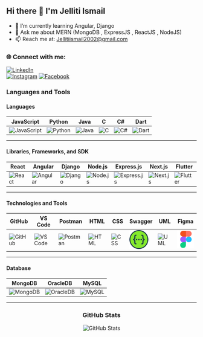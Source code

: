 ## Hi there 👋 I'm Jelliti Ismail



- 🌱 I’m currently learning Angular, Django
- 💬 Ask me about MERN (MongoDB , ExpressJS , ReactJS , NodeJS)
- 📫 Reach me at: Jellitiismail2002@gmail.com

### 🌐 Connect with me:

[![LinkedIn](https://img.shields.io/badge/LinkedIn-%230077B5.svg?style=for-the-badge&logo=linkedin&logoColor=white)](https://www.linkedin.com/in/jelliti-ismail-151a062a6/)  
[![Instagram](https://img.shields.io/badge/Instagram-%23E4405F.svg?style=for-the-badge&logo=instagram&logoColor=white)](https://www.instagram.com/jelliti__ismail/)
[![Facebook](https://img.shields.io/badge/Facebook-%231877F2.svg?style=for-the-badge&logo=facebook&logoColor=white)](https://www.facebook.com/ismaail.jelliti/)
### Languages and Tools

#### Languages  
| JavaScript | Python | Java | C | C# | Dart |  
|------------|--------|------|---|----|------|
| <img src="https://cdn.worldvectorlogo.com/logos/javascript-1.svg" alt="JavaScript" width="50"/> | <img src="https://cdn.worldvectorlogo.com/logos/python-5.svg" alt="Python" width="50"/> | <img src="https://cdn.worldvectorlogo.com/logos/java-14.svg" alt="Java" width="50"/> | <img src="https://cdn.worldvectorlogo.com/logos/c-1.svg" alt="C" width="50"/> | <img src="https://cdn.worldvectorlogo.com/logos/c--4.svg" alt="C#" width="50"/> | <img src="https://cdn.worldvectorlogo.com/logos/dart.svg" alt="Dart" width="50"/> |

---

#### Libraries, Frameworks, and SDK  
| React | Angular | Django | Node.js | Express.js | Next.js | Flutter |
|-------|---------|--------|---------|------------|---------|--------|
| <img src="https://cdn.worldvectorlogo.com/logos/react-2.svg" alt="React" width="50"/> | <img src="https://cdn.worldvectorlogo.com/logos/angular-icon-1.svg" alt="Angular" width="50"/> | <img src="https://cdn.worldvectorlogo.com/logos/django-community.svg" alt="Django" width="50"/> | <img src="https://cdn.worldvectorlogo.com/logos/nodejs-icon.svg" alt="Node.js" width="50"/> | <img src="https://camo.githubusercontent.com/c8e32cac3d0e98a1ca10a605c51bf5ba94c58f3581de5b1f57fbc0ca35196a75/68747470733a2f2f7777772e6661637466632e636f6d2f77702d636f6e74656e742f75706c6f6164732f323032342f30342f657870726573732d6a732e706e67" alt="Express.js" width="50"/> | <img src="https://th.bing.com/th/id/OIP.rcKVwmwg1wZlroN8v1nBeAHaHa?rs=1&pid=ImgDetMain" alt="Next.js" width="50"/> | <img src="https://cdn.worldvectorlogo.com/logos/flutter.svg" alt="Flutter" width="50"/> |

---

#### Technologies and Tools  
| GitHub | VS Code | Postman | HTML | CSS | Swagger | UML | Figma |
|--------|---------|---------|------|-----|---------|-----|-------|
| <img src="https://cdn.worldvectorlogo.com/logos/github-icon-1.svg" alt="GitHub" width="50"/> | <img src="https://cdn.worldvectorlogo.com/logos/visual-studio-code-1.svg" alt="VS Code" width="50"/> | <img src="https://cdn.worldvectorlogo.com/logos/postman.svg" alt="Postman" width="50"/> | <img src="https://cdn.worldvectorlogo.com/logos/html-1.svg" alt="HTML" width="50"/> | <img src="https://cdn.worldvectorlogo.com/logos/css-3.svg" alt="CSS" width="50"/> | <img src="https://github.com/devicons/devicon/blob/master/icons/swagger/swagger-original.svg" alt="Swagger" width="50"/> | <img src="https://camo.githubusercontent.com/e7c1c8eb68067b4e186b1305c23ee6a2b2dc2f1e96a4effd162807e55a8d3e22/68747470733a2f2f75706c6f61642e77696b696d656469612e6f72672f77696b6970656469612f636f6d6d6f6e732f642f64352f554d4c5f6c6f676f2e737667" alt="UML" width="50"/> | <img src="https://github.com/devicons/devicon/blob/master/icons/figma/figma-original.svg" alt="Figma" width="50"/> |

---

#### Database  
| MongoDB | OracleDB | MySQL |
|---------|----------|-------|
| <img src="https://cdn.worldvectorlogo.com/logos/mongodb-icon-1.svg" alt="MongoDB" width="50"/> | <img src="https://cdn.worldvectorlogo.com/logos/oracle-6.svg" alt="OracleDB" width="50"/> | <img src="https://camo.githubusercontent.com/7de92b374f52b241a55734d80dad6ab9b7577d234092f1e386a04262e33946d5/68747470733a2f2f7374617469632e63646e6c6f676f2e636f6d2f6c6f676f732f6d2f39312f6d7973716c2e737667" alt="MySQL" width="50"/> |
---
<div align="center">

### GitHub Stats

![GitHub Stats](https://github-readme-stats.vercel.app/api?username=ismail01-jl&show_icons=true&theme=radical)

</div>
